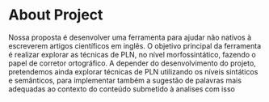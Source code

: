 # About Project

<p>Nossa proposta é desenvolver uma ferramenta para ajudar não nativos à escreverem artigos científicos em inglês. O objetivo principal da ferramenta é realizar explorar as técnicas de PLN, no nível morfossintático, fazendo o papel de corretor ortográfico.
A depender do desenvolvimento do projeto, pretendemos ainda explorar técnicas de PLN utilizando os níveis sintáticos e semânticos, para implementar também a sugestão de palavras mais adequadas ao contexto do conteúdo submetido à analises com isso</p>
